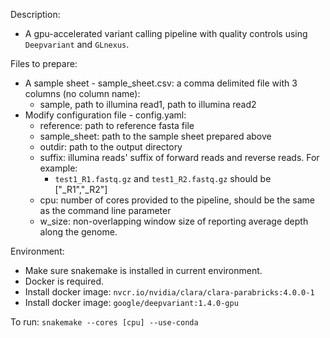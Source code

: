 Description:
 - A gpu-accelerated variant calling pipeline with quality controls using `Deepvariant` and `GLnexus`.


Files to prepare:
 - A sample sheet - sample_sheet.csv: a comma delimited file with 3 columns (no column name): 
   - sample, path to illumina read1, path to illumina read2
 - Modify configuration file - config.yaml:
   - reference:  path to reference fasta file
   - sample_sheet: path to the sample sheet prepared above
   - outdir: path to the output directory
   - suffix: illumina reads' suffix of forward reads and reverse reads. For example:
     - `test1_R1.fastq.gz` and `test1_R2.fastq.gz` should be ["_R1","_R2"]
   - cpu: number of cores provided to the pipeline, should be the same as the command line parameter
   - w_size: non-overlapping window size of reporting average depth along the genome.

Environment:
 - Make sure snakemake is installed in current environment.
 - Docker is required.
 - Install docker image: `nvcr.io/nvidia/clara/clara-parabricks:4.0.0-1`
 - Install docker image: `google/deepvariant:1.4.0-gpu`

To run: `snakemake --cores [cpu] --use-conda`